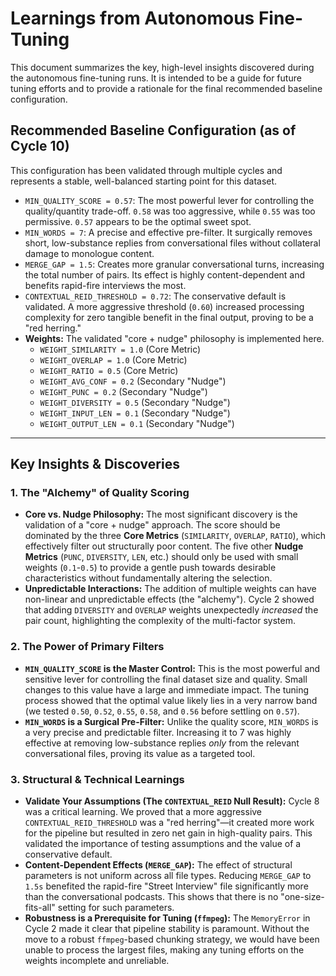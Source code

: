 # Learnings from Autonomous Fine-Tuning

This document summarizes the key, high-level insights discovered during the autonomous fine-tuning runs. It is intended to be a guide for future tuning efforts and to provide a rationale for the final recommended baseline configuration.

## Recommended Baseline Configuration (as of Cycle 10)

This configuration has been validated through multiple cycles and represents a stable, well-balanced starting point for this dataset.

*   `MIN_QUALITY_SCORE = 0.57`: The most powerful lever for controlling the quality/quantity trade-off. `0.58` was too aggressive, while `0.55` was too permissive. `0.57` appears to be the optimal sweet spot.
*   `MIN_WORDS = 7`: A precise and effective pre-filter. It surgically removes short, low-substance replies from conversational files without collateral damage to monologue content.
*   `MERGE_GAP = 1.5`: Creates more granular conversational turns, increasing the total number of pairs. Its effect is highly content-dependent and benefits rapid-fire interviews the most.
*   `CONTEXTUAL_REID_THRESHOLD = 0.72`: The conservative default is validated. A more aggressive threshold (`0.60`) increased processing complexity for zero tangible benefit in the final output, proving to be a "red herring."
*   **Weights:** The validated "core + nudge" philosophy is implemented here.
    *   `WEIGHT_SIMILARITY = 1.0` (Core Metric)
    *   `WEIGHT_OVERLAP = 1.0` (Core Metric)
    *   `WEIGHT_RATIO = 0.5` (Core Metric)
    *   `WEIGHT_AVG_CONF = 0.2` (Secondary "Nudge")
    *   `WEIGHT_PUNC = 0.2` (Secondary "Nudge")
    *   `WEIGHT_DIVERSITY = 0.5` (Secondary "Nudge")
    *   `WEIGHT_INPUT_LEN = 0.1` (Secondary "Nudge")
    *   `WEIGHT_OUTPUT_LEN = 0.1` (Secondary "Nudge")

---

## Key Insights & Discoveries

### 1. The "Alchemy" of Quality Scoring

*   **Core vs. Nudge Philosophy:** The most significant discovery is the validation of a "core + nudge" approach. The score should be dominated by the three **Core Metrics** (`SIMILARITY`, `OVERLAP`, `RATIO`), which effectively filter out structurally poor content. The five other **Nudge Metrics** (`PUNC`, `DIVERSITY`, `LEN`, etc.) should only be used with small weights (`0.1`-`0.5`) to provide a gentle push towards desirable characteristics without fundamentally altering the selection.
*   **Unpredictable Interactions:** The addition of multiple weights can have non-linear and unpredictable effects (the "alchemy"). Cycle 2 showed that adding `DIVERSITY` and `OVERLAP` weights unexpectedly *increased* the pair count, highlighting the complexity of the multi-factor system.

### 2. The Power of Primary Filters

*   **`MIN_QUALITY_SCORE` is the Master Control:** This is the most powerful and sensitive lever for controlling the final dataset size and quality. Small changes to this value have a large and immediate impact. The tuning process showed that the optimal value likely lies in a very narrow band (we tested `0.50`, `0.52`, `0.55`, `0.58`, and `0.56` before settling on `0.57`).
*   **`MIN_WORDS` is a Surgical Pre-Filter:** Unlike the quality score, `MIN_WORDS` is a very precise and predictable filter. Increasing it to 7 was highly effective at removing low-substance replies *only* from the relevant conversational files, proving its value as a targeted tool.

### 3. Structural & Technical Learnings

*   **Validate Your Assumptions (The `CONTEXTUAL_REID` Null Result):** Cycle 8 was a critical learning. We proved that a more aggressive `CONTEXTUAL_REID_THRESHOLD` was a "red herring"—it created more work for the pipeline but resulted in zero net gain in high-quality pairs. This validated the importance of testing assumptions and the value of a conservative default.
*   **Content-Dependent Effects (`MERGE_GAP`):** The effect of structural parameters is not uniform across all file types. Reducing `MERGE_GAP` to `1.5s` benefited the rapid-fire "Street Interview" file significantly more than the conversational podcasts. This shows that there is no "one-size-fits-all" setting for such parameters.
*   **Robustness is a Prerequisite for Tuning (`ffmpeg`):** The `MemoryError` in Cycle 2 made it clear that pipeline stability is paramount. Without the move to a robust `ffmpeg`-based chunking strategy, we would have been unable to process the largest files, making any tuning efforts on the weights incomplete and unreliable.
